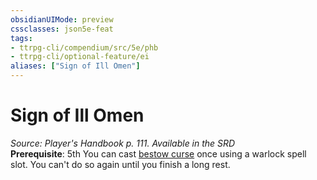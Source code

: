 ```yaml
---
obsidianUIMode: preview
cssclasses: json5e-feat
tags:
- ttrpg-cli/compendium/src/5e/phb
- ttrpg-cli/optional-feature/ei
aliases: ["Sign of Ill Omen"]
---
```

# Sign of Ill Omen
*Source: Player's Handbook p. 111. Available in the <span title='Systems Reference Document (5.1)'>SRD</span>*  
**Prerequisite**: 5th
You can cast [bestow curse](/CLI/spells/bestow-curse.md) once using a warlock spell slot. You can't do so again until you finish a long rest.
